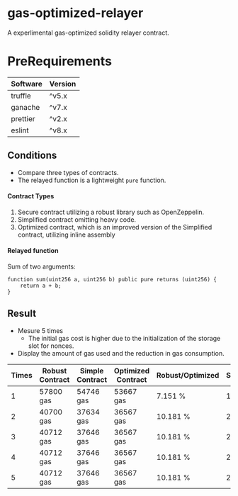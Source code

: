 # gas-optimized-relayer
A experlimental gas-optimized solidity relayer contract.

# PreRequirements
|  Software  |  Version  |
| ---- | ---- |
|  truffle  |  ^v5.x  |
|  ganache |  ^v7.x  |
|  prettier  |  ^v2.x  |
|  eslint  |  ^v8.x  |

## Conditions
- Compare three types of contracts.
- The relayed function is a lightweight `pure` function.
#### Contract Types
1. Secure contract utilizing a robust library such as OpenZeppelin.
2. Simplified contract omitting heavy code.
3. Optimized contract, which is an improved version of the Simplified contract, utilizing inline assembly

#### Relayed function
Sum of two arguments:
```sol
function sum(uint256 a, uint256 b) public pure returns (uint256) {
    return a + b;
}
```
## Result
- Mesure 5 times
  - The initial gas cost is higher due to the initialization of the storage slot for nonces.
- Display the amount of gas used and the reduction in gas consumption.

| Times  | Robust Contract | Simple Contract | Optimized Contract | Robust/Optimized | Simple/Optimized |
| -- | -- | -- | -- | -- | -- |
|1|57800 gas|54746 gas|53667 gas|7.151 %|1.971 %|
|2|40700 gas|37634 gas|36567 gas|10.181 %|2.866 %|
|3|40712 gas|37646 gas|36567 gas|10.181 %|2.866 %|
|4|40712 gas|37646 gas|36567 gas|10.181 %|2.866 %|
|5|40712 gas|37646 gas|36567 gas|10.181 %|2.866 %|
